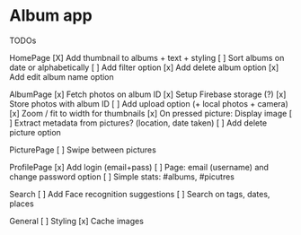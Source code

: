 # Album app

TODOs

HomePage
[X] Add thumbnail to albums + text + styling
[ ] Sort albums on date or alphabetically
[ ] Add filter option
[x] Add delete album option
[x] Add edit album name option

AlbumPage
[x] Fetch photos on album ID
[x] Setup Firebase storage (?)
[x] Store photos with album ID
[ ] Add upload option (+ local photos + camera)
[x] Zoom / fit to width for thumbnails
[x] On pressed picture: Display image
[ ] Extract metadata from pictures? (location, date taken)
[ ] Add delete picture option

PicturePage
[ ] Swipe between pictures

ProfilePage
[x] Add login (email+pass)
[ ] Page: email (username) and change password option
[ ] Simple stats: #albums, #picutres

Search
[ ] Add Face recognition suggestions
[ ] Search on tags, dates, places

General
[ ] Styling
[x] Cache images

